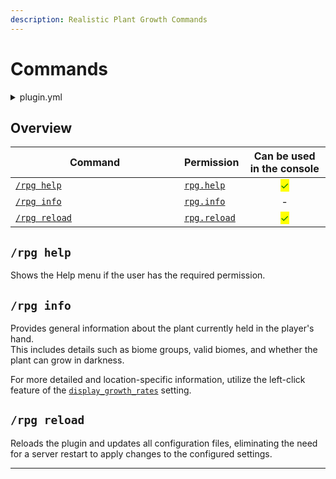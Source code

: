 ```yaml
---
description: Realistic Plant Growth Commands
---
```


# Commands

<details>

<summary>plugin.yml</summary>

{% code lineNumbers="true" fullWidth="false" %}
```yaml
commands:
   rpg:
      description: Execute a RealisticPlantGrowth command.
      usage: /rpg <help|info|reload>
      permission: rpg.help
      aliases: [realisticPlantGrowth, realisticplantgrowth]
```
{% endcode %}

</details>

## Overview

<table><thead><tr><th width="254">Command</th><th>Permission</th><th align="center">Can be used in the console</th></tr></thead><tbody><tr><td><a href="commands.md#rpg-help"><code>/rpg help</code></a></td><td><a href="permissions.md#rpg.help"><code>rpg.help</code></a></td><td align="center"><mark style="color:green;">✓</mark></td></tr><tr><td><a href="commands.md#rpg-info"><code>/rpg info</code></a></td><td><a href="permissions.md#rpg.info"><code>rpg.info</code></a></td><td align="center">-</td></tr><tr><td><a href="commands.md#rpg-reload"><code>/rpg reload</code></a></td><td><a href="permissions.md#rpg.reload"><code>rpg.reload</code></a></td><td align="center"><mark style="color:green;">✓</mark></td></tr></tbody></table>

## `/rpg help`

Shows the Help menu if the user has the required permission.

## `/rpg info`

Provides general information about the plant currently held in the player's hand.\
This includes details such as biome groups, valid biomes, and whether the plant can grow in darkness.

For more detailed and location-specific information, utilize the left-click feature of the [`display_growth_rates`](../guides/configuration/config.yml.md#display\_growth\_rates) setting.

## `/rpg reload`

Reloads the plugin and updates all configuration files, eliminating the need for a server restart to apply changes to the configured settings.

***
